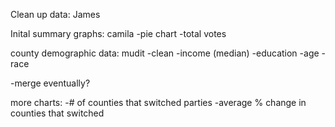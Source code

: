 Clean up data: James

Inital summary graphs: camila
  -pie chart
  -total votes
  

county demographic data: mudit
  -clean
  -income (median)
  -education
  -age
  -race
  
  
  -merge eventually?
  
  more charts:
  -# of counties that switched parties
  -average % change in counties that switched
